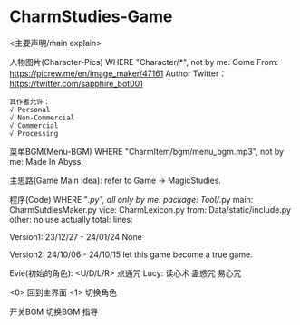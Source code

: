 # CharmStudies-Game
<主要声明/main explain>

人物图片(Character-Pics) WHERE "Character/*", not by me:
    Come From: https://picrew.me/en/image_maker/47161
    Author Twitter：https://twitter.com/sapphire_bot001

    其作者允许：
    √ Personal
    √ Non-Commercial
    √ Commercial
    √ Processing

菜单BGM(Menu-BGM) WHERE "CharmItem/bgm/menu_bgm.mp3", not by me:
    Made In Abyss.

主思路(Game Main Idea):
    refer to Game -> MagicStudies.

程序(Code) WHERE "*.py", all only by me:
    package: Tool/*.py
    main: CharmSutdiesMaker.py
    vice: CharmLexicon.py
    from: Data/static/include.py
    other: no use actually
    total: 
    lines:

Version1: 23/12/27 - 24/01/24
    None

Version2: 24/10/06 - 24/10/15
    let this game become a true game.

Evie(初始的角色):
<U/D/L/R> 点通咒
Lucy:
<z> 读心术
<x> 蛊惑咒
<c> 易心咒

<0> 回到主界面
<1> 切换角色
<p> 开关BGM
<m> 切换BGM
<LS+RS> 指导
